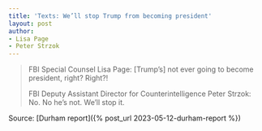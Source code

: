 ```yaml
---
title: 'Texts: We’ll stop Trump from becoming president'
layout: post
author:
- Lisa Page
- Peter Strzok
---
```


> FBI Special Counsel Lisa Page: [Trump’s] not ever going to become president, right? Right?!
>
> FBI Deputy Assistant Director for Counterintelligence Peter Strzok: No. No he’s not. We’ll stop it.

Source: [Durham report]({% post_url 2023-05-12-durham-report %})

